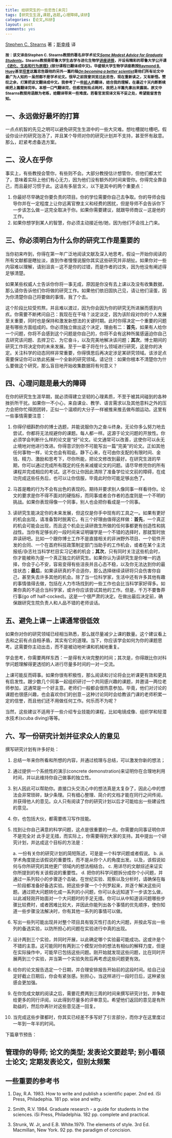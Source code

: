 ```yaml
---
title: 给研究生的一些忠告[未完]
tags: [研究生生涯,课题,选题,心理障碍,读研]
categories: [论文,科研]
layout: post
comments: yes
---
```


[Stephen C. Stearns](http://stearnslab.yale.edu) 著；[斯幸峰](http://sixf.org) 译

<small>**按：该文译自Stephen C. Stearns教授的著名非学术论文[*Some Modest Advice for Graduate Students*](http://stearnslab.yale.edu/some-modest-advice-graduate-students)。Stearns教授是耶鲁大学生态学与进化生物学[讲座讲授](http://sixf.org/cn/2014/02/academic-rank-professorship-uk-us/)，开设有精彩的耶鲁大学公开课[《进化、生态和行为原理》](http://v.163.com/special/sp/principlesofevolutionecologyandbehavior.html)(部分课程已翻译成中文)。华盛顿大学生物学讲座教授[Raymond B. Huey](http://faculty.washington.edu/hueyrb/cv.php)甚至[坦言](http://faculty.washington.edu/hueyrb/prospective.php)这篇忠告跟他的另外一篇约稿[*On becoming a better scientist*](http://faculty.washington.edu/hueyrb/PDFAug2013/OnBetterScience2011.pdf)是他们所有论文中最广为人知的－虽然都不是学术论文。很早之前我曾浏览过此忠告，现在重新读之，又有新悟。赞叹之余，打算把该文翻译成中文。我参考了一些[前人](http://blog.renren.com/share/228591476/2669789705)的翻译，结合我的理解，在最近十天内断断续续把上篇翻译完毕。本想一口气翻译完，但感觉到有点耗时，故把上半篇先拿出来露面。原文中Stearns教授用语颇为老练，给翻译带来一些难度。若看官发现译文有不妥之处，希望能留言告知。**</small>

## 一、永远做好最坏的打算

一点点机智的先见之明可以避免研究生生涯中的一些大灾难。想吐槽就吐槽吧。假设你设计的研究泡汤了，并且某个导师对你的研究计划并不支持，甚至怀有敌意。那么，赶紧考虑备选方案。

## 二、没人在乎你

事实上，有些教授会管你，有些则不会。大部分教授估计想管你，但他们都太忙了，意味着实际上他们有心无力，因为他们没有额外的时间来管你。你得完全靠自己，而且最好习惯于此。这话有多层含义，以下是其中的两个重要点：

1. 你最好尽早确定你要负责的项目。你的学位需要你自己去争取。你的导师会指导你并在一定程度上让你远离官僚主义和经费的困扰，但是导师不会告诉你下一步该怎么做－这完全取决于你。如果你需要建议，就跟导师商议－这是他的工作。
2. 如果你想学到某人的智慧，你必须主动接近他/她，因为他们不会找上门来。

## 三、你必须明白为什么你的研究工作是重要的

当你初来咋到，你得在第一年广泛地阅读文献及深入地思考。假设一开始你阅读的所有文献都是瞎扯淡，直到作者慢慢说服你其实这些研究并非胡扯。如果你对一些内容难以理解，请别沮丧－这不是你的过错，而是作者的过失，因为他没有阐述得足够清楚。

如果某些权威人士告诉你你将一事无成，原因是你没有去上课以及没有收集数据，那么请你告诉他们你将做的研究工作。如果他们依旧固执己见，请让他们滚蛋，因为你清楚你自己将要做的事情，我了个去。

这个阶段比较受煎熬，并且难以渡过，因为你会因为你的研究无所进展而感到内疚。你需要不断拷问自己：我现在在干啥？淡定淡定，因为该阶段对你的个人发展至关重要，同时也是保持和激发新想法的关键时期。此时你得决定一个重要的问题是有哪些方面组成的。你必须独立做出这个决定，理由有二：**首先**，如果有人给你一个问题，你将不会感到这个问题是你自己的，你将不会有这种所属感逼迫你自己去研究该问题、去捍卫它、为它奋斗，以及完美地解决该问题；**其次**，博士期间的研究工作将决定你的未来发展。至于一辈子将在什么领域进行研究，这是你的决定。关注科学的动态同样非常重要，你得慎思后再决定涉足某研究领域。该涉足点需要保证你可以依此拓展一个全新的研究领域。请记住：如果你根本不清楚你为什么要做这个研究，那么盲目地开始收集数据将有何意义？

## 四、心理问题是最大的障碍

在你的研究生生涯早期，就必须得建立坚韧的心理素质，不至于被其间碰到的各种挫折所干扰。如果你一不小心，来自课业、教学、语言需求以及其他意料之外的压力会把你忙得团团转，正似一个温顺的大分子一样被推来推去做布朗运动。这里有一些事情需要注意：

1.	你得仔细斟酌你的博士选题，并能说服你为之奋斗终身。无论你多么努力地去尝试，你都将无法规避你的课题。每人都一样。这源于论文问题的开放性。你必须学会判断什么样的论文是“好“论文。论文通常可以改善，这使你可以永无止境地对他进行改进。你得意识到你不可能写出一篇“完美”的论文。正如其他任何事物一样，论文也会有瑕疵。静下心来，在可由你支配的有限时间、金钱、精力、激励和思考下，尽你所能，把论文修改到最好。在研究生涯的早期，你可以通过完成所有既定的任务来减缓论文的问题。请尽早修完你的所有课程并完成相应的考试。这不仅让你因此清除了准备学位论文前的障碍，在成功完成这些任务后，也可以让你信服，毕竟此时你可能足够出色了。

2.	马首是瞻的行为不会有出色的表现的。期待并要求别人像同事一样看待你。论文的要求是你不得不面对的硬指标，而同事或者合作者的态度则是一个不明的挑战。如果你表现得像一个同事，别人也会把你看成是一个同事。

3. 读研究生能决定你的未来发展，但这仅是你手中现有的工具之一。如果有更好的机会出现，请准备暂时脱离它。有三个好理由值得这样做：**首先**，一个真正的机会可能会出现，而且这个机会比读研救生所做的任何事都更有创造性和挑战性。当你有足够长的一段时间来证明辍学是一个不错的选择时，那就暂时放弃读研吧。比如一个跟你博士工作不是直接相关的非洲野外项目、一个软件开发的合同、一个在首府科技政策制定部门当助手的工作机会，或者在某个主流报纸/杂志社当科学栏目实习记者的机会；**其次**，只有同时关注这些机会时，你才能被称为是一个真正独立的研究生。如果你认为读研究生是你唯一的选择，你会于心不安，容易变得有些沮丧并且心态不稳，以及你无法达到你的最佳状态；**最后**，如果读研真的不合适你，那么选择继续读研将只会伤害你自己，甚至失去许多其他的机会。除了当一位科学家，生活中还有许多其他有趣的事情值得去做，包括在人力市场找到的一些工作也会比当科学家好得多。如果你真的不适合当科学家，或许你应该尝试其他的工作。但是，千万不要鲁莽行事(go off half-cocked)。这是一个很严肃的决定。在做出最后决定前，确保跟研究生院负责人和人品不错的老师谈话。

## 五、避免上课－上课通常很低效

如果你对你的研究领域已经相当熟悉，那么就尽量减少上课的数量。这个建议看上去和之前有点自相矛盾，其实有它的道理。当下，你应该学会如何为你的课题思考。这需要你主动出击，而不是被动地听课和机械地重复。

学会思考，你需要两样东西：一是得有大块完整的时间；其次是，你得跟比你对科学问题理解得更透彻的人进行尽量多时间的一对一交流。

上课可能反而碍事。如果你很有积极性，那么阅读和讨论将会比听课更有效和更具有启发性。跟少数几个同事一起组织研讨一个共同感兴趣的课题，并邀请一两位老师参加，这通常是一个好主意。老师们一般都会很热意参加。毕竟，他们对讨论的课题也很感兴趣，也会喜欢你们的创意－这种讨论同时会给教该门课的老师积累一定的信誉，而且他们还不用做任何工作。何乐而不为呢？

当然，这些建议不适用于一些介绍专业技能的课程，比如电镜成像、组织学和轻潜水技术(scuba diving)等等。

## 六、写一份研究计划并征求众人的意见

撰写研究计划有许多好处：

1.	总结一年来你所看和所想的内容，并通过梳理与总结，可以激发你新的想法；
2.	通过提供一个系统性的演示(concrete demonstration)来证明你在合理地利用时间，并以此维持你自己做事的独立性。
3.	别人因此可以帮助你。直接口头交流心中的想法真是太复杂了，因此心中的想法会非常琐碎，缺少条理。只有细心整理、简介的文档才能在同行之间传阅，并获得他人的意见。众人只有阅读了你的研究计划以后才可能给出一些建设性的意见。
4.	你，也包括大伙，都需要练习写作技能。
5.	找到让你自己满意的科学问题，这点是很重要的一点。你需要向同事证明你并不是完全对 此手足无措，而实际上，你需要得到大家的支持。其中提出一个研究计划，并达成这个目标的方法是：

	a.	一份有关你的研究计划的简短陈述，可是是一个科学问题或者假说。
	b.	从学术角度提出该假说的重要性，而不是从你个人的角度出发。以及，该假说如何与你所研究的其他更广领域内的想法相结合。
	c.	用详尽的文献综述来证实你所提到的有关该假说的重要性。
	d.	把你的科学问题拆分成你个小问题，并通过一系列较小的步骤逐个击破。在世纪实验、观察以及分析时，请确保在每一阶段都准备好备选实验。把这些步骤一个个列罗起来，并逐个解决这些问题。通过把大问题转化成一系列的小问题，你可以永远知道下一步该怎么做，以此减轻刚开始面对一个大问题时的手足无措。你可以从中知道该问题哪些步骤比较费时，或者困难比较大，并因此你能列出各个事情的优先顺序，使你知道一些步骤没法解决时，你有其他一系列的事情可以做。

6.	写出一些列可能出现并对整个项目具有毁灭性打击的大问题，并按此写出一些列的备选实验，以防所担心的问题在实验进行中真的出现。

7.	设计两到三个实验，并同时开展，以此确定哪个实验最可能成功。这或许是个不错的主意。这可能同时有两到三个模型对你的想法有相似的解释力度，但是在实际操作中，可能早已包括这些问题。刚开始就发现这些问题，比在同时开展两到三个实验，并当第一个实验失败后再考虑这些问题更有效。

8.	给你的论文报告选定一个日期，并合理安排报告开始前的这段时间。给自己设定好截止日期后，你会有紧张感。别担心，当这样进行一段时日后，这种紧张感会更加强。

9.	在你完成文献的阅读之后，需要花费两到三周的时间来撰写研究计划，并争取给更多的同行评阅，以此得到尽量多的评审意见。希望他们返回的意见是有所助益的，然后你再针对这些意见逐一回复。

10.	当完成这些步骤都时，你其实已经差不多写好了引言部分，而你才在这里度过一年到一年半的时间。

下篇章节预告：

## 管理你的导师; 论文的类型; 发表论文要趁早; 别小看硕士论文; 定期发表论文，但别太频繁

## 一些重要的参考书

1.	Day, R.A. 1983. How to write and publish a scientific paper. 2nd ed. iSi
Press, Philadephia. 181 pp. wise and witty.

2.	Smith, R.V. 1984. Graduate research - a guide for students in the
sciences. iSi Press, Philadelphia. 182 pp. complete and practical.

3.	Strunk, W. Jr, and E.B. White.1979. The elements of style. 3rd Ed.
Macmillan, New York. 92 pp. the paradigm of concision.